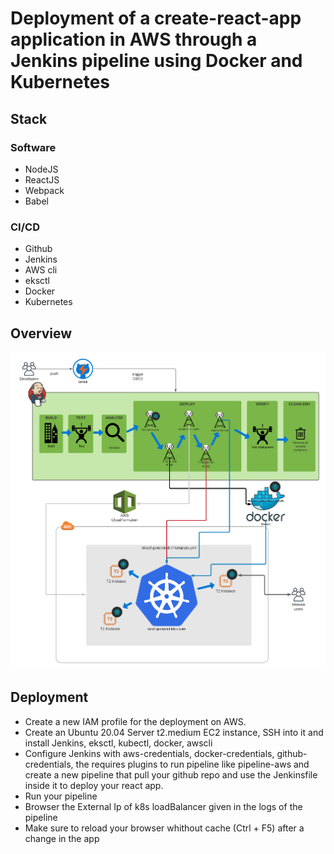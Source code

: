 # Deployment of a create-react-app application in AWS through a Jenkins pipeline using Docker and Kubernetes

## Stack

### Software

- NodeJS
- ReactJS
- Webpack
- Babel

### CI/CD

- Github
- Jenkins
- AWS cli
- eksctl
- Docker
- Kubernetes

## Overview

![Overview](./assets/aws-k8s-react-app.png)

## Deployment

- Create a new IAM profile for the deployment on AWS.
- Create an Ubuntu 20.04 Server t2.medium EC2 instance, SSH into it and install Jenkins, eksctl, kubectl, docker, awscli
- Configure Jenkins with aws-credentials, docker-credentials, github-credentials, the requires plugins to run pipeline like pipeline-aws and create a new pipeline that pull your github repo and use the Jenkinsfile inside it to deploy your react app.
- Run your pipeline
- Browser the External Ip of k8s loadBalancer given in the logs of the pipeline
- Make sure to reload your browser whithout cache (Ctrl + F5) after a change in the app


